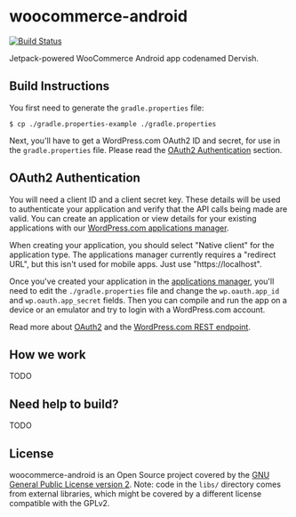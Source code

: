 # woocommerce-android

[![Build Status](https://travis-ci.com/woocommerce/woocommerce-android.svg?token=umh3yUbJENBttxqUrtQX&branch=develop)](https://travis-ci.com/woocommerce/woocommerce-android)

Jetpack-powered WooCommerce Android app codenamed Dervish.

## Build Instructions ##

You first need to generate the `gradle.properties` file:

    $ cp ./gradle.properties-example ./gradle.properties

Next, you'll have to get a WordPress.com OAuth2 ID and secret, for use in the `gradle.properties` file. Please read the
[OAuth2 Authentication](#oauth2-authentication) section.

## OAuth2 Authentication ##

You will need a client ID and a client secret key. These details will be
used to authenticate your application and verify that the API calls being
made are valid. You can create an application or view details for your existing
applications with our [WordPress.com applications manager](https://developer.wordpress.com/apps/).

When creating your application, you should select "Native client" for the
application type. The applications manager currently requires a "redirect URL",
but this isn't used for mobile apps. Just use "https://localhost".

Once you've created your application in the [applications manager](https://developer.wordpress.com/apps/), you'll
need to edit the `./gradle.properties` file and change the
`wp.oauth.app_id` and `wp.oauth.app_secret` fields. Then you can compile and
run the app on a device or an emulator and try to login with a WordPress.com
account.

Read more about [OAuth2](https://developer.wordpress.com/docs/oauth2/) and the [WordPress.com REST endpoint](https://developer.wordpress.com/docs/api/).

## How we work ##

TODO

## Need help to build? ##

TODO

## License ##

woocommerce-android is an Open Source project covered by the
[GNU General Public License version 2](LICENSE). Note: code
in the `libs/` directory comes from external libraries, which might
be covered by a different license compatible with the GPLv2.
